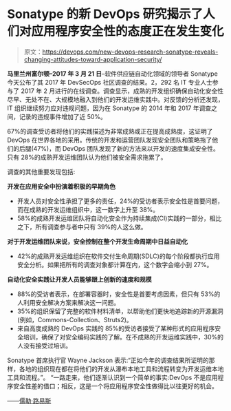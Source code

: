 # Sonatype 的新 DevOps 研究揭示了人们对应用程序安全性的态度正在发生变化

> 原文：<https://devops.com/new-devops-research-sonatype-reveals-changing-attitudes-toward-application-security/>

**马里兰州富尔顿–2017 年 3 月 21 日**–软件供应链自动化领域的领导者 Sonatype 今天公布了其 2017 年 DevSecOps 社区调查的结果。2，292 名 IT 专业人士参与了 2017 年 2 月进行的在线调查。调查显示，成熟的开发组织确保自动化安全性尽早、无处不在、大规模地融入到他们的开发运维实践中。对反馈的分析还发现，IT 组织继续努力应对违规问题，因为在 Sonatype 的 2014 年和 2017 年调查之间，记录的违规事件增加了近 50%。

67%的调查受访者将他们的实践描述为非常成熟或正在提高成熟度，这证明了 DevOps 在世界各地的采用。传统的开发和运营团队发现安全团队和策略拖了他们的后腿(47%)，而 DevOps 团队发现了新的方法来以开发的速度集成安全性。只有 28%的成熟开发运维团队认为他们被安全需求拖累了。

调查的其他重要发现包括:

**开发在应用安全中扮演着积极的早期角色**

*   开发人员对安全性承担了更多的责任，24%的受访者表示安全性是首要问题，而在成熟的开发运维组织中，这一数字上升至 38%。
*   58%的成熟开发运维团队将自动化安全作为持续集成(CI)实践的一部分，相比之下，所有调查参与者中只有 39%的人这么做。

**对于开发运维团队来说，安全控制在整个开发生命周期中日益自动化**

*   42%的成熟开发运维组织在软件交付生命周期(SDLC)的每个阶段都执行应用安全分析。如果把所有的调查对象都计算在内，这个数字会缩小到 27%。

**自动化安全实践让开发人员能够跟上创新的速度和规模**

*   88%的受访者表示，在部署容器时，安全性是首要考虑因素，但只有 53%的人利用安全解决方案来解决这一问题。
*   35%的组织保留了完整的软件材料清单，以帮助他们更快地追踪新的开源漏洞(例如，Commons-Collection、Struts2)。
*   来自高度成熟的 DevOps 实践的 85%的受访者接受了某种形式的应用程序安全培训，确保了对安全编码实践的了解。在不成熟的开发运维实践中，30%的人没有接受过培训。

Sonatype 首席执行官 Wayne Jackson 表示:“正如今年的调查结果所证明的那样，各地的组织现在都在将他们的开发从瀑布本地工具和流程转变为开发运维本地工具和流程。”。 “一路走来，他们逐渐认识到一个简单的事实:DevOps 不是应用程序安全性差的借口；相反，这是一个将应用程序安全性做得比以往更好的机会。

——[儒勒·路易斯](https://devops.com/author/jules/)